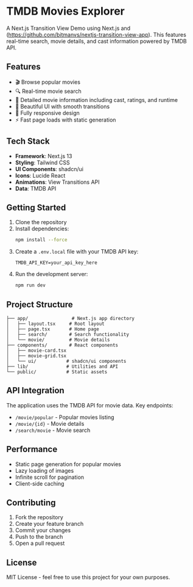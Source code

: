 # TMDB Movies Explorer

A Next.js Transition View Demo using Next.js and (https://github.com/bitmanvs/nextjs-transition-view-app). This features real-time search, movie details, and cast information powered by TMDB API.

## Features

- 🎬 Browse popular movies 
- 🔍 Real-time movie search
- 🎯 Detailed movie information including cast, ratings, and runtime
- 🎨 Beautiful UI with smooth transitions
- 📱 Fully responsive design
- ⚡ Fast page loads with static generation

## Tech Stack

- **Framework**: Next.js 13
- **Styling**: Tailwind CSS
- **UI Components**: shadcn/ui
- **Icons**: Lucide React
- **Animations**: View Transitions API
- **Data**: TMDB API

## Getting Started

1. Clone the repository
2. Install dependencies:
   ```bash
   npm install --force
   ```
3. Create a `.env.local` file with your TMDB API key:
   ```
   TMDB_API_KEY=your_api_key_here
   ```
4. Run the development server:
   ```bash
   npm run dev
   ```

## Project Structure

```
├── app/                # Next.js app directory
│   ├── layout.tsx     # Root layout
│   ├── page.tsx       # Home page
│   ├── search/        # Search functionality
│   └── movie/         # Movie details
├── components/        # React components
│   ├── movie-card.tsx
│   ├── movie-grid.tsx
│   └── ui/           # shadcn/ui components
├── lib/              # Utilities and API
└── public/           # Static assets
```

## API Integration

The application uses the TMDB API for movie data. Key endpoints:

- `/movie/popular` - Popular movies listing
- `/movie/{id}` - Movie details
- `/search/movie` - Movie search

## Performance

- Static page generation for popular movies
- Lazy loading of images
- Infinite scroll for pagination
- Client-side caching

## Contributing

1. Fork the repository
2. Create your feature branch
3. Commit your changes
4. Push to the branch
5. Open a pull request

## License

MIT License - feel free to use this project for your own purposes.